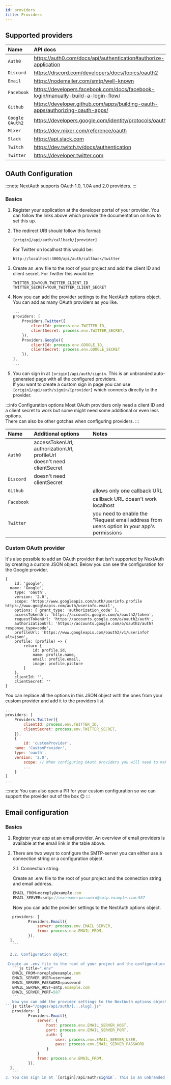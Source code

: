 ```yaml
---
id: providers
title: Providers
---
```


## Supported providers

| Name            | API docs                                                                         | App configuration                                      | 
| :-------------- | :------------------------------------------------------------------------------- | :----------------------------------------------------- | 
| `Auth0`         | https://auth0.com/docs/api/authentication#authorize-application                  | https://manage.auth0.com/dashboard                     | 
| `Discord`       | https://discord.com/developers/docs/topics/oauth2                                | https://discord.com/developers/applications            |
| `Email`         | https://nodemailer.com/smtp/well-known                                           |                                                        |
| `Facebook`      | https://developers.facebook.com/docs/facebook-login/manually-build-a-login-flow/ | https://developers.facebook.com/apps/                     |   
| `Github`        | https://developer.github.com/apps/building-oauth-apps/authorizing-oauth-apps/    | https://github.com/settings/apps/                      |                                        
| `Google OAuth2` | https://developers.google.com/identity/protocols/oauth2                          | https://console.developers.google.com/apis/credentials |
| `Mixer`         | https://dev.mixer.com/reference/oauth                                            | https://mixer.com/lab/oauth                            |
| `Slack`         | https://api.slack.com                                                            | https://api.slack.com/apps                             |
| `Twitch`        | https://dev.twitch.tv/docs/authentication                                        | https://dev.twitch.tv/console/apps                     |
| `Twitter`       | https://developer.twitter.com                                                    | https://developer.twitter.com/en/apps                  |

## OAuth Configuration

:::note
NextAuth supports OAuth 1.0, 1.0A and 2.0 providers. 
:::

### Basics

1. Register your application at the developer portal of your provider. You can follow the links above which provide the documentation on how to set this up.
2. The redirect URI should follow this format:
	```
	[origin]/api/auth/callback/[provider]
	```
	For Twitter on localhost this would be:
	```
	http://localhost:3000/api/auth/callback/twitter
	```
3. Create an .env file to the root of your project and add the client ID and client secret. For Twitter this would be:

	```
	TWITTER_ID=YOUR_TWITTER_CLIENT_ID
	TWITTER_SECRET=YOUR_TWITTER_CLIENT_SECRET
	```

4. Now you can add the provider settings to the NextAuth options object. You can add as many OAuth providers as you like. 
	```js title="/pages/api/auth/[...slug].js"
	...
	providers: [
		Providers.Twitter({
			clientId: process.env.TWITTER_ID,
			clientSecret: process.env.TWITTER_SECRET,
		}),
		Providers.Google({
			clientId: process.env.GOOGLE_ID,
			clientSecret: process.env.GOOGLE_SECRET
		}),
	],
	...
	```
5. You can sign in at `[origin]/api/auth/signin`. This is an unbranded auto-generated page with all the configured providers.   
   If you want to create a custom sign in page you can use `[origin]/api/auth/signin/[provider]` which connects directly to the provider.

:::info Configuration options
Most OAuth providers only need a client ID and a client secret to work but some might need some additional or even less options.  
There can also be other gotchas when configuring providers.
:::

| Name      | Additional options                                                          | Notes                                           |
| :-------- | :-------------------------------------------------------------------------- | :---------------------------------------------- |
| `Auth0`   | accessTokenUrl, authorizationUrl, profileUrl <br> doesn't need clientSecret |                                                 |
| `Discord` | doesn't need clientSecret                                                   |                                                 |
| `Github`  |                                                                             | allows only one callback URL                    |
| `Facebook`   |                                                                          | callback URL doesn't work localhost             |
| `Twitter` |																							                                | you need to enable the "Request email address from users option in your app's permissions| 
																														 


### Custom OAuth provider

It's also possible to add an OAuth provider that isn't supported by NextAuth by creating a custom JSON object. Below you can see the configuration for the Google provider.
```
{
	id: 'google',
  name: 'Google',
	type: 'oauth',
	version: '2.0',
	scope: 'https://www.googleapis.com/auth/userinfo.profile https://www.googleapis.com/auth/userinfo.email',
	options: { grant_type: 'authorization_code' },
	accessTokenUrl: 'https://accounts.google.com/o/oauth2/token',
	requestTokenUrl: 'https://accounts.google.com/o/oauth2/auth',
	authorizationUrl: 'https://accounts.google.com/o/oauth2/auth?response_type=code',
	profileUrl: 'https://www.googleapis.com/oauth2/v1/userinfo?alt=json',
	profile: (profile) => {
		return {
			id: profile.id,
			name: profile.name,
			email: profile.email,
			image: profile.picture
		}
	},
	clientId: '',
	clientSecret: ''
}
```
You can replace all the options in this JSON object with the ones from your custom provider and add it to the providers list.

```js title="/pages/api/auth/[...slug].js"
...
providers: [
	Providers.Twitter({
		clientId: process.env.TWITTER_ID,
		clientSecret: process.env.TWITTER_SECRET,
	}),
	{
		id: 'customProvider',
  	name: 'CustomProvider',
  	type: 'oauth',
  	version: '2.0',
		scope: // When configuring OAuth providers you will need to make sure you get permission to request
		...
	}
]
...
```

:::note
You can also open a PR for your custom configuration so we can support the provider out of the box 😉
:::

## Email configuration

### Basics

1. Register your app at an email provider. An overview of email providers is available at the email link in the table above.
2. There are two ways to configure the SMTP-server you can either use a connection string or a configuration object.
   
    2.1. Connection string:
		
   Create an .env file to the root of your project and the connection string and email address.
	 ```js title=".env"
	 EMAIL_FROM=noreply@example.com
	 EMAIL_SERVER=smtp://username:password@smtp.example.com:587
	 ```
	 Now you can add the provider settings to the NextAuth options object.

  ```js title="/pages/api/auth/[...slug].js"
	 providers: [
			Providers.Email({
				server: process.env.EMAIL_SERVER, 
				from: process.env.EMAIL_FROM,
			}),
  	],
	 ```

    2.2. Configuration object:
		
   Create an .env file to the root of your project and the configuration object options and email address
	 ```js title=".env"
	 EMAIL_FROM=noreply@example.com
	 EMAIL_SERVER_USER=username
	 EMAIL_SERVER_PASSWORD=password
	 EMAIL_SERVER_HOST=smtp.example.com
	 EMAIL_SERVER_PORT=587
	 ```
	 Now you can add the provider settings to the NextAuth options object.
  ```js title="/pages/api/auth/[...slug].js"
	 providers: [
			Providers.Email({
				server: {
					host: process.env.EMAIL_SERVER_HOST,
					port: process.env.EMAIL_SERVER_PORT,
					auth: {
						user: process.env.EMAIL_SERVER_USER,
						pass: process.env.EMAIL_SERVER_PASSWORD
					}
				}
				from: process.env.EMAIL_FROM,
			}),
  	],
	 ```
3. You can sign in at `[origin]/api/auth/signin`. This is an unbranded auto-generated page with all the configured providers. If you want to create a custom sign in page you can use `[origin]/api/auth/signin/email` which connects directly to the provider.
	

